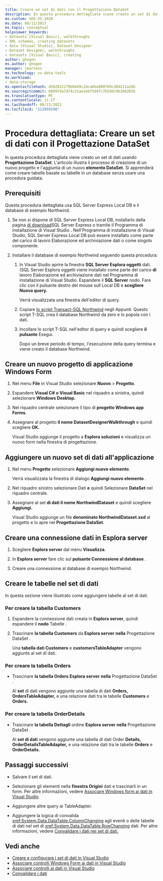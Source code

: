 ```yaml
---
title: Creare un set di dati con il Progettazione DataSet
description: In questa procedura dettagliata viene creato un set di dati usando il Progettazione DataSet. Comprendere il processo di creazione di un nuovo progetto e l'aggiunta di un nuovo elemento DataSet.
ms.custom: SEO-VS-2020
ms.date: 09/11/2017
ms.topic: conceptual
helpviewer_keywords:
- datasets [Visual Basic], walkthroughs
- XML schemas, creating datasets
- data [Visual Studio], Dataset Designer
- Dataset Designer, walkthroughs
- datasets [Visual Basic], creating
author: ghogen
ms.author: ghogen
manager: jmartens
ms.technology: vs-data-tools
ms.workload:
- data-storage
ms.openlocfilehash: d502812179b0449c2dca6be800f69c30d211a28b
ms.sourcegitcommit: 68897da7d74c31ae1ebf5d47c7b5ddc9b108265b
ms.translationtype: MT
ms.contentlocale: it-IT
ms.lasthandoff: 08/13/2021
ms.locfileid: "122059190"
---
```

# <a name="walkthrough-create-a-dataset-with-the-dataset-designer"></a>Procedura dettagliata: Creare un set di dati con il Progettazione DataSet

In questa procedura dettagliata viene creato un set di dati usando **Progettazione DataSet**. L'articolo illustra il processo di creazione di un nuovo progetto e l'aggiunta di un nuovo **elemento DataSet.** Si apprenderà come creare tabelle basate su tabelle in un database senza usare una procedura guidata.

## <a name="prerequisites"></a>Prerequisiti

Questa procedura dettagliata usa SQL Server Express Local DB e il database di esempio Northwind.

1. Se non si dispone di SQL Server Express Local DB, installarlo dalla pagina [di download](https://www.microsoft.com/sql-server/sql-server-editions-express)SQL Server Express o tramite il Programma di installazione di Visual Studio **.** Nell'Programma di installazione di Visual Studio, SQL Server Express Local DB può essere installato come parte del  carico di lavoro Elaborazione ed archiviazione dati o come singolo componente.

2. Installare il database di esempio Northwind seguendo questa procedura:

    1. In Visual Studio aprire la finestra **SQL Server Esplora oggetti** dati. (SQL Server Esplora oggetti viene installato come parte del carico **di** lavoro Elaborazione ed archiviazione dati nel Programma di installazione di Visual Studio. Espandere il **SQL Server** nodo. Fare clic con il pulsante destro del mouse sull Local DB e **scegliere Nuova query.**

       Verrà visualizzata una finestra dell'editor di query.

    2. Copiare [lo script Transact-SQL Northwind](https://github.com/MicrosoftDocs/visualstudio-docs/blob/master/docs/data-tools/samples/northwind.sql?raw=true) negli Appunti. Questo script T-SQL crea il database Northwind da zero e lo popola con i dati.

    3. Incollare lo script T-SQL nell'editor di query e quindi scegliere **il pulsante** Esegui.

       Dopo un breve periodo di tempo, l'esecuzione della query termina e viene creato il database Northwind.

## <a name="create-a-new-windows-forms-application-project"></a>Creare un nuovo progetto di applicazione Windows Form

1. Nel menu **File** in Visual Studio selezionare **Nuovo** > **Progetto**.

2. Espandere **Visual C#** **o Visual Basic** nel riquadro a sinistra, quindi selezionare **Windows Desktop.**

3. Nel riquadro centrale selezionare il tipo di **progetto Windows app Forms.**

4. Assegnare al progetto **il nome DatasetDesignerWalkthrough** e quindi scegliere **OK.**

     Visual Studio aggiunge il progetto a **Esplora soluzioni** e visualizza un nuovo form nella finestra di progettazione.

## <a name="add-a-new-dataset-to-the-application"></a>Aggiungere un nuovo set di dati all'applicazione

1. Nel menu **Progetto** selezionare **Aggiungi nuovo elemento**.

     Verrà visualizzata la finestra di dialogo **Aggiungi nuovo elemento** .

2. Nel riquadro sinistro selezionare Dati **e** quindi Selezionare **DataSet** nel riquadro centrale.

3. Assegnare al set **di dati il nome NorthwindDataset** e quindi scegliere **Aggiungi.**

     Visual Studio aggiunge un file **denominato NorthwindDataset.xsd** al progetto e lo apre nel **Progettazione DataSet**.

## <a name="create-a-data-connection-in-server-explorer"></a>Creare una connessione dati in Esplora server

1. Scegliere **Esplora server** dal menu **Visualizza**.

2. In **Esplora server** fare clic sul **pulsante Connessione al database** .

3. Creare una connessione al database di esempio Northwind.

## <a name="create-the-tables-in-the-dataset"></a>Creare le tabelle nel set di dati

In questa sezione viene illustrato come aggiungere tabelle al set di dati.

### <a name="to-create-the-customers-table"></a>Per creare la tabella Customers

1. Espandere la connessione dati creata in **Esplora server**, quindi espandere il **nodo** Tabelle .

2. Trascinare **la tabella Customers** da **Esplora server** **nella** Progettazione DataSet .

     Una **tabella dati Customers** e **customersTableAdapter** vengono aggiunte al set di dati.

### <a name="to-create-the-orders-table"></a>Per creare la tabella Orders

- Trascinare **la tabella Orders** **Esplora server** **nella** Progettazione DataSet .

     Al **set** di dati vengono aggiunte una tabella di dati **Orders, OrdersTableAdapter,** e una relazione dati tra le tabelle **Customers** e **Orders.**

### <a name="to-create-the-orderdetails-table"></a>Per creare la tabella OrderDetails

- Trascinare **la tabella Dettagli** ordine **Esplora server** **nella** Progettazione DataSet .

     Al **set di dati** vengono aggiunte una tabella di dati Order **Details, OrderDetailsTableAdapter,** e una relazione dati tra le tabelle **Orders** e **OrderDetails.**

## <a name="next-steps"></a>Passaggi successivi

- Salvare il set di dati.

- Selezionare gli elementi nella **finestra Origini** dati e trascinarli in un form. Per altre informazioni, vedere [Associare Windows form ai dati in Visual Studio](../data-tools/bind-windows-forms-controls-to-data-in-visual-studio.md).

- Aggiungere altre query ai TableAdapter.

- Aggiungere la logica di convalida <xref:System.Data.DataTable.ColumnChanging> agli eventi o delle tabelle di dati nel set di <xref:System.Data.DataTable.RowChanging> dati. Per altre informazioni, vedere [Convalidare i dati nei set di dati.](../data-tools/validate-data-in-datasets.md)

## <a name="see-also"></a>Vedi anche

- [Creare e configurare i set di dati in Visual Studio](../data-tools/create-and-configure-datasets-in-visual-studio.md)
- [Associare controlli Windows Form ai dati in Visual Studio](../data-tools/bind-windows-forms-controls-to-data-in-visual-studio.md)
- [Associare controlli ai dati in Visual Studio](../data-tools/bind-controls-to-data-in-visual-studio.md)
- [Convalidare i dati](../data-tools/validate-data-in-datasets.md)
